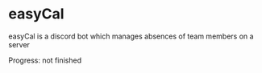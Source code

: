 # easyCal
easyCal is a discord bot which manages absences of team members on a server

Progress: not finished
